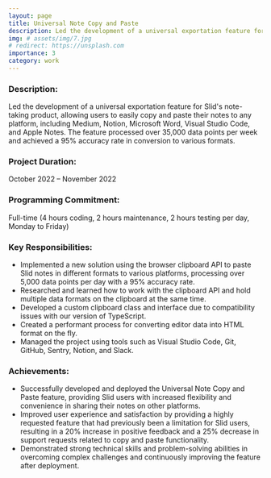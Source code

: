 ```yaml
---
layout: page
title: Universal Note Copy and Paste
description: Led the development of a universal exportation feature for Slid's note-taking product.
img: # assets/img/7.jpg
# redirect: https://unsplash.com
importance: 3
category: work
---
```


<div> 
    <h3>Description:</h3>
    <p>Led the development of a universal exportation feature for Slid's note-taking product, allowing users to easily copy and paste their notes to any platform, including Medium, Notion, Microsoft Word, Visual Studio Code, and Apple Notes. The feature processed over 35,000 data points per week and achieved a 95% accuracy rate in conversion to various formats.</p>
    <h3>Project Duration:</h3>
    <p>October 2022 – November 2022</p>
    <h3>Programming Commitment:</h3>
    <p>Full-time (4 hours coding, 2 hours maintenance, 2 hours testing per day, Monday to Friday)</p>
    <h3>Key Responsibilities:</h3>
    <ul>
        <li>Implemented a new solution using the browser clipboard API to paste Slid notes in different formats to various platforms, processing over 5,000 data points per day with a 95% accuracy rate.</li>
        <li>Researched and learned how to work with the clipboard API and hold multiple data formats on the clipboard at the same time.</li>
        <li>Developed a custom clipboard class and interface due to compatibility issues with our version of TypeScript.</li>
        <li>Created a performant process for converting editor data into HTML format on the fly.</li>
        <li>Managed the project using tools such as Visual Studio Code, Git, GitHub, Sentry, Notion, and Slack.</li>
    </ul>
    <h3>Achievements:</h3>
    <ul>
        <li>Successfully developed and deployed the Universal Note Copy and Paste feature, providing Slid users with increased flexibility and convenience in sharing their notes on other platforms.</li>
        <li>Improved user experience and satisfaction by providing a highly requested feature that had previously been a limitation for Slid users, resulting in a 20% increase in positive feedback and a 25% decrease in support requests related to copy and paste functionality.</li>
        <li>Demonstrated strong technical skills and problem-solving abilities in overcoming complex challenges and continuously improving the feature after deployment.</li>
    </ul>
</div>
